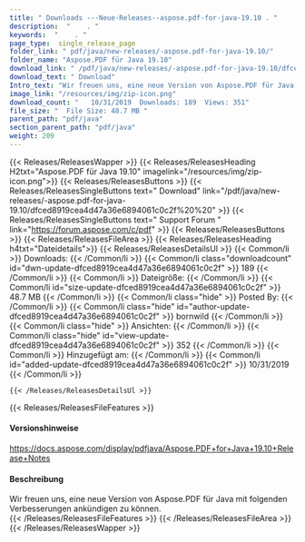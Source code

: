 ```yaml
---
title: " Downloads ---Neue-Releases--aspose.pdf-for-java-19.10 . "
description:  "    . " 
keywords:  "    . " 
page_type:  single_release_page
folder_link: " pdf/java/new-releases/-aspose.pdf-for-java-19.10/"
folder_name: "Aspose.PDF für Java 19.10"
download_link: " /pdf/java/new-releases/-aspose.pdf-for-java-19.10/dfced8919cea4d47a36e6894061c0c2f"
download_text: " Download"
Intro_text: "Wir freuen uns, eine neue Version von Aspose.PDF für Java mit folgenden i..."
image_link: "/resources/img/zip-icon.png"
download_count: "   10/31/2019  Downloads: 189  Views: 351"
file_size: "  File Size: 48.7 MB "
parent_path: "pdf/java"
section_parent_path: "pdf/java"
weight: 209
---
```


{{< Releases/ReleasesWapper >}}
  {{< Releases/ReleasesHeading H2txt="Aspose.PDF für Java 19.10" imagelink="/resources/img/zip-icon.png">}}
  {{< Releases/ReleasesButtons >}}
    {{< Releases/ReleasesSingleButtons text=" Download" link="/pdf/java/new-releases/-aspose.pdf-for-java-19.10/dfced8919cea4d47a36e6894061c0c2f%20%20" >}}
    {{< Releases/ReleasesSingleButtons text=" Support Forum " link="https://forum.aspose.com/c/pdf" >}}
  {{< Releases/ReleasesButtons >}}
  {{< Releases/ReleasesFileArea >}}
    {{< Releases/ReleasesHeading h4txt="Dateidetails">}}
    {{< Releases/ReleasesDetailsUl >}}
            {{< Common/li >}} Downloads: {{< /Common/li >}}
      {{< Common/li class="downloadcount" id="dwn-update-dfced8919cea4d47a36e6894061c0c2f" >}} 189 {{< /Common/li >}}
      {{< Common/li >}} Dateigröße: {{< /Common/li >}}
      {{< Common/li id="size-update-dfced8919cea4d47a36e6894061c0c2f" >}} 48.7 MB {{< /Common/li >}} 
      {{< Common/li  class="hide" >}} Posted By: {{< /Common/li >}} 
      {{< Common/li class="hide" id="author-update-dfced8919cea4d47a36e6894061c0c2f" >}} bornwild {{< /Common/li >}}
      {{< Common/li class="hide" >}} Ansichten: {{< /Common/li >}}
      {{< Common/li class="hide" id="view-update-dfced8919cea4d47a36e6894061c0c2f" >}} 352 {{< /Common/li >}}
      {{< Common/li >}} Hinzugefügt am: {{< /Common/li >}}
      {{< Common/li id="added-update-dfced8919cea4d47a36e6894061c0c2f" >}} 10/31/2019 {{< /Common/li >}} 

    {{< /Releases/ReleasesDetailsUl >}}

  {{< Releases/ReleasesFileFeatures >}}
      <h4>Versionshinweise</h4><div> <a href="https://docs.aspose.com/display/pdfjava/Aspose.PDF+for+Java+19.10+Release+Notes">https://docs.aspose.com/display/pdfjava/Aspose.PDF+for+Java+19.10+Release+Notes</a></div><h4> Beschreibung</h4><div class="HTMLDescription"> Wir freuen uns, eine neue Version von Aspose.PDF für Java mit folgenden Verbesserungen ankündigen zu können.</div>
  {{< /Releases/ReleasesFileFeatures >}}
 {{< /Releases/ReleasesFileArea >}}
{{< /Releases/ReleasesWapper >}}



